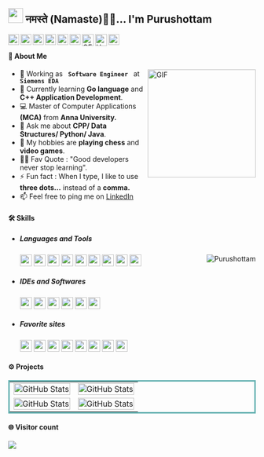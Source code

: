 <h2><img src="https://emojis.slackmojis.com/emojis/images/1531849430/4246/blob-sunglasses.gif?1531849430" width="30"/> नमस्ते (Namaste)🙏🏻... I'm Purushottam</h2> 

<a href="https://www.linkedin.com/in/puruma82/">
  <img align="left" alt="LinkedIn" width="22px" src="https://cdn.jsdelivr.net/npm/simple-icons@3.13.0/icons/linkedin.svg" />
</a>
<a href="Pkumar.mca22@gmail.com">
  <img align="left" alt="Gmail" width="22px" src="https://cdn.jsdelivr.net/npm/simple-icons@3.12.2/icons/gmail.svg" />
</a>
<a href="https://twitter.com/Puru_bca">
  <img align="left" alt="Twitter" width="22px" src="https://cdn.jsdelivr.net/npm/simple-icons@3.13.0/icons/twitter.svg" />
</a>
<a href="https://medium.com/">
  <img align="left" alt="Medium" width="22px" src="https://cdn.jsdelivr.net/npm/simple-icons@3.12.2/icons/medium.svg" />
</a>
<a href="https://stackoverflow.com/users/14945674/">
  <img align="left" alt="StackOverflow" width="22px" src="https://cdn.jsdelivr.net/npm/simple-icons@3.13.0/icons/stackoverflow.svg" />
</a>
<a href="https://leetcode.com/u/Pk_1998/">
  <img align="left" alt="Leetcode" width="22px" src="https://cdn.jsdelivr.net/npm/simple-icons@v3/icons/leetcode.svg" />
</a>
<a href="https://www.geeksforgeeks.org/user/purushottamkumar4/">
  <img align="left" alt="GFG" width="24px" src="https://cdn.jsdelivr.net/npm/simple-icons@3.13.0/icons/geeksforgeeks.svg" />
</a>
<a href="https://www.hackerrank.com/Pkumar_98">
  <img align="left" alt="HackerRank" width="24px" src="https://cdn.jsdelivr.net/npm/simple-icons@3.13.0/icons/hackerrank.svg" />
</a>
<a href="https://github.com/Purushottam-BCA/">
  <img align="left" alt="Github" width="22px" src="https://cdn.jsdelivr.net/npm/simple-icons@v3/icons/github.svg" />
</a>

<br />

#### :book: About Me
<!-- RIGHT Side PIC -->
<img align="right" height="220px" alt="GIF" src="https://i.pinimg.com/originals/e4/26/70/e426702edf874b181aced1e2fa5c6cde.gif" />

- 🔭 Working as **`  Software Engineer  `** at **`  Siemens EDA  `**
- 🌱 Currently learning **Go language** and **C++ Application Development**. 
- 💻 Master of Computer Applications **(MCA)** from **Anna University.**
- 💬 Ask me about **CPP/ Data Structures/ Python/ Java**.
- 🤔 My hobbies are **playing chess** and **video games**.
- 💪🏼 Fav Quote : "Good developers never stop learning".
- ⚡ Fun fact : When I type, I like to use **three dots…** instead of a **comma.**
- 📫 Feel free to ping me on <a href="https://www.linkedin.com/in/puruma82/">LinkedIn</a>
####

#### 🛠️<b> Skills</b> 

- ##### Languages and Tools
	<code><img height="24" src="https://cdn.jsdelivr.net/npm/simple-icons@3.12.2/icons/cplusplus.svg"></code>
	<code><img height="24" src="https://cdn.jsdelivr.net/npm/simple-icons@3.12.2/icons/python.svg"></code>
	<code><img height="24" src="https://cdn.jsdelivr.net/npm/simple-icons@3.12.2/icons/git.svg"></code>
 	<code><img height="24" src="https://cdn.jsdelivr.net/npm/simple-icons@3.12.2/icons/linux.svg"></code>
  	<code><img height="24" src="https://cdn.jsdelivr.net/npm/simple-icons@3.12.2/icons/perl.svg"></code>
	<code><img height="24" src="https://cdn.jsdelivr.net/npm/simple-icons@3.12.2/icons/mysql.svg"></code>
 	<code><img height="24" src="https://cdn.jsdelivr.net/npm/simple-icons@3.12.2/icons/java.svg"></code>
 	<code><img height="24" src="https://cdn.jsdelivr.net/npm/simple-icons@3.12.2/icons/css3.svg"></code>
	<code><img height="24" src="https://cdn.jsdelivr.net/npm/simple-icons@3.12.2/icons/gnubash.svg"></code> 
	<img align="right"  src="https://github-readme-stats.vercel.app/api?username=Purushottam-BCA&count_private=true&show_icons=true" alt="Purushottam" /> 
- ##### IDEs and Softwares
	<code><img height="24" src="https://cdn.jsdelivr.net/npm/simple-icons@3.12.2/icons/visualstudiocode.svg"></code>
	<code><img height="24" src="https://cdn.jsdelivr.net/npm/simple-icons@3.12.2/icons/vim.svg"></code>
	<code><img height="24" src="https://cdn.jsdelivr.net/npm/simple-icons@3.12.2/icons/cmake.svg"></code>
	<code><img height="24" src="https://cdn.jsdelivr.net/npm/simple-icons@3.12.2/icons/jupyter.svg"></code>
	<code><img height="24" src="https://cdn.jsdelivr.net/npm/simple-icons@3.12.2/icons/eclipseide.svg"></code>
	<code><img height="24" src="https://cdn.jsdelivr.net/npm/simple-icons@3.12.2/icons/visualstudio.svg"></code>
- ##### Favorite sites
	<code><img height="24" src="https://cdn.jsdelivr.net/npm/simple-icons@3.12.2/icons/github.svg"></code>
	<code><img height="24" src="https://cdn.jsdelivr.net/npm/simple-icons@3.12.2/icons/google.svg"></code>
	<code><img height="24" src="https://cdn.jsdelivr.net/npm/simple-icons@3.12.2/icons/stackoverflow.svg"></code>
	<code><img height="24" src="https://cdn.jsdelivr.net/npm/simple-icons@3.12.2/icons/youtube.svg"></code>
	<code><img height="24" src="https://cdn.jsdelivr.net/npm/simple-icons@3.12.2/icons/freecodecamp.svg"></code>
	<code><img height="24" src="https://cdn.jsdelivr.net/npm/simple-icons@3.12.2/icons/w3c.svg"></code>
	<code><img height="24" src="https://cdn.jsdelivr.net/npm/simple-icons@3.12.2/icons/stackexchange.svg"></code>
	<code><img height="24" src="https://cdn.jsdelivr.net/npm/simple-icons@3.12.2/icons/geeksforgeeks.svg"></code>
	
#### ⚙️ Projects 

<table bordercolor="#66b2b2">
    <tr>
        <td width="50%" valign="top">
            <a href="https://github.com/7oSkaaa/Strees_Testing">
            <img width="100%" src="https://github-readme-stats.vercel.app/api/pin/?username=7oSkaaa&repo=Strees_Testing&theme=dark" alt="GitHub Stats" />
            </a>
        </td>
        <td width="50%" valign="top">	
            <a href="https://github.com/Purushottam-BCA/Junior-Math">
            <img width="100%" src="https://github-readme-stats.vercel.app/api/pin/?username=7oSkaaa&repo=Codeforces-Polygon-Template&theme=dark" alt="GitHub Stats" />
            </a>
        </td>
    </tr>
    <tr>
        <td width="50%" valign="top">
            <a href="https://github.com/Purushottam-BCA/Junior-Math">
            <img width="100%" src="https://github-readme-stats.vercel.app/api/pin/?username=Purushottam-BCA&repo=Junior-Math&theme=dark" alt="GitHub Stats" />
            </a>
        </td>
        <td width="50%" valign="top">	
            <a href="https://github.com/7oSkaaa/Codeforces-Polygon-Template">
            <img width="100%" src="https://github-readme-stats.vercel.app/api/pin/?username=7oSkaaa&repo=Codeforces-Polygon-Template&theme=dark" alt="GitHub Stats" />
            </a>
        </td>
    </tr>
</table>

#### 🌐 Visitor count
<img src="https://profile-counter.glitch.me/Purushottam-BCA/count.svg" />

